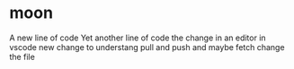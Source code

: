 # moon
A new line of code
Yet another line of code 
the change in an editor in vscode
new change to understang pull and push
and maybe fetch 
change the file